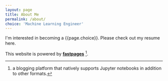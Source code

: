 ```yaml
---
layout: page
title: About Me
permalink: /about/
choice: 'Machine Learning Engineer'
---
```


I'm interested in becoming a {{page.choice}}. Please check out my resume here.


This website is powered by **[fastpages](https://github.com/fastai/fastpages)** [^1].



[^1]:a blogging platform that natively supports Jupyter notebooks in addition to other formats.
